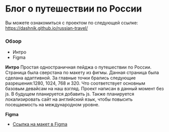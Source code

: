 # Блог о путешествии по России
Вы можете ознакомиться с проектом по следующей ссылке:
https://dashnik.github.io/russian-travel/

### Обзор
* Интро
* Figma


**Интро**
Простая одностраничная пейджа о путешествии по России. 
Страница была сверстана по макету из фигмы. Данная страница была сделана адаптивной. За главные точки брались следующие разрешения:1280, 1024, 768 и 320. Что соответствует основным базовым девайсам на наш взгляд. Проект написан в данный момент без js. В будущем планируется добавить js. Также планируется локализировать сайт на английский язык, чтобы повысить посещаемость на международном уровне.

**Figma**

* [Ссылка на макет в Figma](https://www.figma.com/file/OyRWEjU6wBwRe1hapzQoLx/Sprint-3%3A-Russia-%2F-desktop-%2B-mobile?node-id=28503%3A0)

